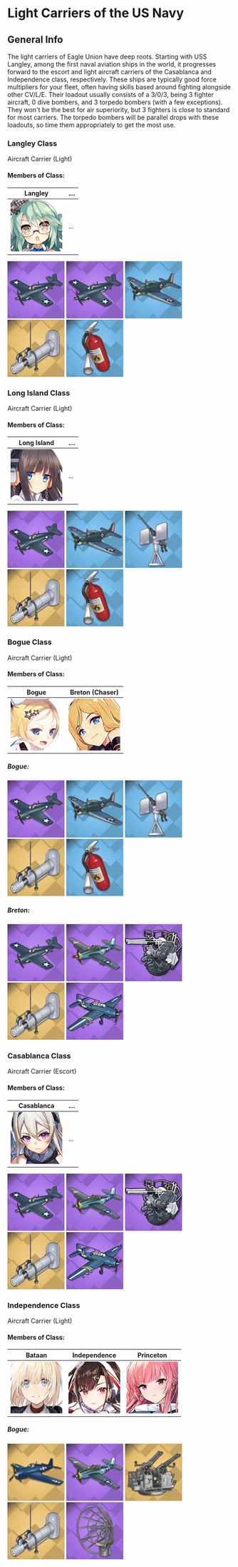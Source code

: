# Light Carriers of the US Navy

## General Info

The light carriers of Eagle Union have deep roots. Starting with USS Langley, among the first naval aviation ships in the world, it progresses forward to the escort and light aircraft carriers of the Casablanca and Independence class, respectively. These ships are typically good force multipliers for your fleet, often having skills based around fighting alongside other CV/L/E. Their loadout usually consists of a 3/0/3, being 3 fighter aircraft, 0 dive bombers, and 3 torpedo bombers (with a few exceptions). They won't be the best for air superiority, but 3 fighters is close to standard for most carriers. The torpedo bombers will be parallel drops with these loadouts, so time them appropriately to get the most use.

### Langley Class

Aircraft Carrier (Light)

#### Members of Class: <br/>
Langley | ....
| ----- | ----- |
![Langley](/Icons/Ship/EagleUnion/Langley.png) |      ...        <br/>

![F4F](/Icons/Equipment/Aircraft/Fighter/F4FWildcat.png)
![F4F](/Icons/Equipment/Aircraft/Fighter/F4FWildcat.png)
![SBD3](/Icons/Equipment/Aircraft/Bomber/SBD-3Dauntless.png)
![SteamCatapult](/Icons/Equipment/Auxiliary/SteamCatapult.png)
![Extinguisher](/Icons/Equipment/Auxiliary/Extinguisher.png) <br/>

### Long Island Class

Aircraft Carrier (Light)

#### Members of Class: <br/>
Long Island | ....
| ----- | ----- |
![Long Island](/Icons/Ship/EagleUnion/LongIsland.png) |      ...        <br/>

![F4F](/Icons/Equipment/Aircraft/Fighter/F4FWildcat.png)
![SBD3](/Icons/Equipment/Aircraft/Bomber/SBD-3Dauntless.png)
![20mmOerlikon](/Icons/Equipment/AA/20mmOerlikon.png)
![SteamCatapult](/Icons/Equipment/Auxiliary/SteamCatapult.png)
![Extinguisher](/Icons/Equipment/Auxiliary/Extinguisher.png) <br/>

### Bogue Class

Aircraft Carrier (Light) <br/>

#### Members of Class: <br/>
Bogue | Breton (Chaser)
| ----- | ----- |
![Bogue](/Icons/Ship/EagleUnion/Bogue.png) | ![Chaser](/Icons/Ship/EagleUnion/Chaser.png) <br/>


##### Bogue:
![F4F](/Icons/Equipment/Aircraft/Fighter/F4FWildcat.png)
![SBD3](/Icons/Equipment/Aircraft/Bomber/SBD-3Dauntless.png)
![20mmOerlikon](/Icons/Equipment/AA/20mmOerlikon.png)
![SteamCatapult](/Icons/Equipment/Auxiliary/SteamCatapult.png)
![Extinguisher](/Icons/Equipment/Auxiliary/Extinguisher.png) <br/>

##### Breton:
![F4F](/Icons/Equipment/Aircraft/Fighter/F4FWildcat.png)
![TBF](/Icons/Equipment/Aircraft/Torpedo/TBFAvenger.png)
![Twin40mmBofors](/Icons/Equipment/AA/Twin40mmUSN.png)
![SteamCatapult](/Icons/Equipment/Auxiliary/SteamCatapult.png)
![TBM3ASW](/Icons/Equipment/Auxiliary/TBM3ASW.png) <br/>

### Casablanca Class

Aircraft Carrier (Escort)

#### Members of Class: <br/>
Casablanca | ....
| ----- | ----- |
![Casablanca](/Icons/Ship/EagleUnion/Casablanca.png) |      ...        <br/>

![F4F](/Icons/Equipment/Aircraft/Fighter/F4FWildcat.png)
![TBF](/Icons/Equipment/Aircraft/Torpedo/TBFAvenger.png)
![Twin40mmBofors](/Icons/Equipment/AA/Twin40mmUSN.png)
![SteamCatapult](/Icons/Equipment/Auxiliary/SteamCatapult.png)
![TBM3ASW](/Icons/Equipment/Auxiliary/TBM3ASW.png) <br/>

### Independence Class

Aircraft Carrier (Light) <br/>

#### Members of Class: <br/>
Bataan | Independence | Princeton
| ----- | ----- | ----- |
![Bataan](/Icons/Ship/EagleUnion/Bataan.png) | ![Independence](/Icons/Ship/EagleUnion/Independence.png) | ![Princeton](/Icons/Ship/EagleUnion/Princeton.png) <br/>


##### Bogue:
![F6F](/Icons/Equipment/Aircraft/Fighter/F6FHellcat.png)
![TBF](/Icons/Equipment/Aircraft/Torpedo/TBFAvenger.png)
![Quad40mmBofors](/Icons/Equipment/AA/Quad40mmUSN.png)
![SteamCatapult](/Icons/Equipment/Auxiliary/SteamCatapult.png)
![AirRadar](/Icons/Equipment/Auxiliary/AirRadar.png) <br/>
